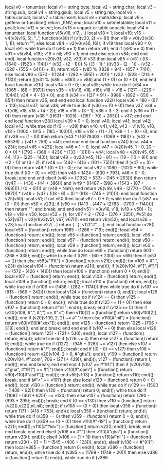 local v0 = tonumber;
local v1 = string.byte;
local v2 = string.char;
local v3 = string.sub;
local v4 = string.gsub;
local v5 = string.rep;
local v6 = table.concat;
local v7 = table.insert;
local v8 = math.ldexp;
local v9 = getfenv or function()
	return _ENV;
end;
local v10 = setmetatable;
local v11 = pcall;
local v12 = select;
local v13 = unpack or table.unpack;
local v14 = tonumber;
local function v15(v16, v17, ...)
	local v18 = 1;
	local v19;
	v16 = v4(v3(v16, 5), "..", function(v30)
		if (v1(v30, 2) == 81) then
			v19 = v0(v3(v30, 1, 1));
			return "";
		else
			local v84 = v2(v0(v30, 16));
			if v19 then
				local v90 = 0;
				local v91;
				while true do
					if (v90 == 1) then
						return v91;
					end
					if (v90 == 0) then
						v91 = v5(v84, v19);
						v19 = nil;
						v90 = 1;
					end
				end
			else
				return v84;
			end
		end
	end);
	local function v20(v31, v32, v33)
		if v33 then
			local v85 = (v31 / ((5 - (1640 - (1523 + 114))) ^ (v32 - (2 - 1)))) % ((3 - 1) ^ (((v33 - (2 - 1)) - (v32 - (620 - (555 + 64)))) + 1));
			return v85 - (v85 % ((838 + 94) - (857 + 74)));
		else
			local v86 = (570 - ((1244 - (282 + 595)) + 201)) ^ (v32 - (928 - (214 + 713)));
			return (((v31 % (v86 + v86)) >= v86) and (1 + 0)) or (0 + 0);
		end
	end
	local function v21()
		local v34 = 0 - 0;
		local v35;
		while true do
			if (v34 == (1065 - (68 + 997))) then
				v35 = v1(v16, v18, v18);
				v18 = v18 + (1271 - (226 + 1044));
				v34 = 4 - (3 + 0);
			end
			if (v34 == ((27 + 91) - ((989 - (892 + 65)) + 85))) then
				return v35;
			end
		end
	end
	local function v22()
		local v36 = 180 - (67 + 113);
		local v37;
		local v38;
		while true do
			if (v36 == (0 + 0)) then
				v37, v38 = v1(v16, v18, v18 + (4 - 2));
				v18 = v18 + (3 - 1);
				v36 = 3 - 2;
			end
			if (v36 == (1 - 0)) then
				return (v38 * ((1631 - 1025) - ((157 - 70) + 263))) + v37;
			end
		end
	end
	local function v23()
		local v39 = 0 + 0;
		local v40;
		local v41;
		local v42;
		local v43;
		while true do
			if (0 == v39) then
				v40, v41, v42, v43 = v1(v16, v18, v18 + (1000 - (915 + (185 - 103))));
				v18 = v18 + (11 - 7);
				v39 = 1 + (0 - 0);
			end
			if (v39 == (1 - 0)) then
				return (v43 * (16778403 - (1069 + 118))) + (v42 * 65536) + (v41 * 256) + v40;
			end
		end
	end
	local function v24()
		local v44 = v23();
		local v45 = v23();
		local v46 = 1 + 0;
		local v47 = (v20(v45, 1 - 0, 20 + 0 + 0) * ((793 - (368 + 423)) ^ (133 - 101))) + v44;
		local v48 = v20(v45, 65 - 44, 113 - (225 - 143));
		local v49 = ((v20(v45, 113 - 81) == (19 - (10 + 8))) and -(2 - 1)) or (3 - 2);
		if (v48 == (442 - (416 + (101 - 75)))) then
			if (v47 == (0 - 0)) then
				return v49 * ((0 + 0) - 0);
			else
				local v92 = 1080 - (1020 + 60);
				while true do
					if ((0 + 0) == v92) then
						v48 = 1424 - (630 + 793);
						v46 = 0 - 0;
						break;
					end
				end
			end
		elseif (v48 == ((1952 + 533) - (145 + 293))) then
			return ((v47 == (430 - (44 + 386))) and (v49 * ((1487 - (998 + (1543 - (87 + 968)))) / (0 + 0)))) or (v49 * NaN);
		end
		return v8(v49, v48 - (2770 - (760 + 987))) * (v46 + (v47 / (((8 - 6) + 0) ^ (818 - (745 + 21)))));
	end
	local function v25(v50)
		local v51;
		if not v50 then
			local v87 = 0 + 0;
			while true do
				if (v87 == (0 - 0)) then
					v50 = v23();
					if (v50 == (1413 - (447 + (2783 - (1703 + 114))))) then
						return "";
					end
					break;
				end
			end
		end
		v51 = v3(v16, v18, (v18 + v50) - 1);
		v18 = v18 + v50;
		local v52 = {};
		for v67 = 2 - (702 - (376 + 325)), #v51 do
			v52[v67] = v2(v1(v3(v51, v67, v67)));
		end
		return v6(v52);
	end
	local v26 = v23;
	local function v27(...)
		return {...}, v12("#", ...);
	end
	local function v28()
		local v53 = (function()
			return 1985 - (1266 + 719);
		end)();
		local v54 = (function()
			return;
		end)();
		local v55 = (function()
			return;
		end)();
		local v56 = (function()
			return;
		end)();
		local v57 = (function()
			return;
		end)();
		local v58 = (function()
			return;
		end)();
		local v59 = (function()
			return;
		end)();
		local v60 = (function()
			return;
		end)();
		while true do
			local v69 = (function()
				return 603 - (268 + 335);
			end)();
			while true do
				if ((291 - (60 + 230)) == v69) then
					if (v53 ~= 2) then
					else
						v58[#"91("] = (function()
							return v21();
						end)();
						for v103 = #" ", v23() do
							local v104 = (function()
								return v21();
							end)();
							if (v20(v104, #"[", #"}") == (572 - (426 + 146))) then
								local v106 = (function()
									return 0 + 0;
								end)();
								local v107 = (function()
									return;
								end)();
								local v108 = (function()
									return;
								end)();
								local v109 = (function()
									return;
								end)();
								local v110 = (function()
									return;
								end)();
								while true do
									if (v106 == (1458 - (282 + 1174))) then
										while true do
											if (v107 == (813 - (569 + 242))) then
												local v124 = (function()
													return 0;
												end)();
												local v125 = (function()
													return;
												end)();
												while true do
													if (v124 == 0) then
														v125 = (function()
															return 0 - 0;
														end)();
														while true do
															if (v125 ~= (1 + 0)) then
															else
																v107 = (function()
																	return #"nil";
																end)();
																break;
															end
															if (v125 == 0) then
																if (v20(v109, #".", #",") == #"<") then
																	v110[2] = (function()
																		return v60[v110[2]];
																	end)();
																end
																if (v20(v109, 2, 2) ~= #".") then
																else
																	v110[#"nil"] = (function()
																		return v60[v110[#"xnx"]];
																	end)();
																end
																v125 = (function()
																	return 1025 - (706 + 318);
																end)();
															end
														end
														break;
													end
												end
											end
											if (v107 ~= 0) then
											else
												local v126 = (function()
													return 1251 - (721 + 530);
												end)();
												local v127 = (function()
													return;
												end)();
												while true do
													if (v126 ~= 0) then
													else
														v127 = (function()
															return 0;
														end)();
														while true do
															if ((1272 - (945 + 326)) ~= v127) then
															else
																v107 = (function()
																	return #"/";
																end)();
																break;
															end
															if ((0 - 0) == v127) then
																v108 = (function()
																	return v20(v104, 2 + 0, #"gha");
																end)();
																v109 = (function()
																	return v20(v104, #".com", 706 - (271 + 429));
																end)();
																v127 = (function()
																	return 1;
																end)();
															end
														end
														break;
													end
												end
											end
											if (v107 == #"91(") then
												if (v20(v109, #"gha", #"91(") == #"|") then
													v110[#".com"] = (function()
														return v60[v110[#"asd1"]];
													end)();
												end
												v55[v103] = (function()
													return v110;
												end)();
												break;
											end
											if (#"<" ~= v107) then
											else
												local v129 = (function()
													return 0 + 0;
												end)();
												local v130 = (function()
													return;
												end)();
												while true do
													if (v129 == (1500 - (1408 + 92))) then
														v130 = (function()
															return 0;
														end)();
														while true do
															if ((1087 - (461 + 625)) ~= v130) then
															else
																v107 = (function()
																	return 1290 - (993 + 295);
																end)();
																break;
															end
															if (0 == v130) then
																v110 = (function()
																	return {v22(),v22(),nil,nil};
																end)();
																if (v108 == (0 + 0)) then
																	local v358 = (function()
																		return 1171 - (418 + 753);
																	end)();
																	local v359 = (function()
																		return;
																	end)();
																	while true do
																		if (v358 == 0) then
																			v359 = (function()
																				return 0 + 0;
																			end)();
																			while true do
																				if (v359 == (0 + 0)) then
																					v110[#"-19"] = (function()
																						return v22();
																					end)();
																					v110[#"?id="] = (function()
																						return v22();
																					end)();
																					break;
																				end
																			end
																			break;
																		end
																	end
																elseif (v108 == #".") then
																	v110[#"gha"] = (function()
																		return v23();
																	end)();
																elseif (v108 == (1 + 1)) then
																	v110[#"nil"] = (function()
																		return v23() - ((1 + 1) ^ (545 - (406 + 123)));
																	end)();
																elseif (v108 == #"91(") then
																	local v385 = (function()
																		return 0;
																	end)();
																	local v386 = (function()
																		return;
																	end)();
																	while true do
																		if (v385 ~= (1769 - (1749 + 20))) then
																		else
																			v386 = (function()
																				return 0;
																			end)();
																			while true do
																				if (v386 
